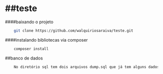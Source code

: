 ##teste
===============

####baixando o projeto
```sh
    git clone https://github.com/walquiriosaraiva/teste.git
```

####instalando bibliotecas via composer
```sh
    composer install	
```

##banco de dados
```sh
    No diretório sql tem dois arquivos dump.sql que já tem alguns dados de exemplo e o arquivo sql.sql que está limpo sem nenhum dado.
```
